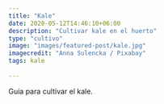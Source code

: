 ```yaml
---
title: "Kale"
date: 2020-05-12T14:46:10+06:00
description: "Cultivar kale en el huerto"
type: "cultivo"
image: "images/featured-post/kale.jpg"
imagecredit: "Anna Sulencka / Pixabay"
tags: kale
  
---
```

Guía para cultivar el kale.